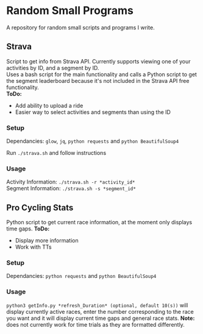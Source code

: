 # Random Small Programs

A repository for random small scripts and programs I write. 

## Strava

Script to get info from Strava API. Currently supports viewing one of your activities by ID, and a segment by ID.  
Uses a bash script for the main functionality and calls a Python script to get the segment leaderboard because it's not included in the Strava API free functionality.  
**ToDo:** 
* Add ability to upload a ride
* Easier way to select activities and segments than using the ID

### Setup

Dependancies: `glow`, `jq`, `python requests` and `python BeautifulSoup4`  

Run `./strava.sh` and follow instructions 

### Usage 

Activity Information: `./strava.sh -r *activity_id*`  
Segment Information: `./strava.sh -s *segment_id*`

## Pro Cycling Stats

Python script to get current race information, at the moment only displays time gaps. 
**ToDo:**
* Display more information
* Work with TTs

### Setup

Dependancies: `python requests` and `python BeautifulSoup4`

### Usage

`python3 getInfo.py *refresh_Duration* (optional, default 10(s))` will display currently active races, enter the number corresponding to the race you want and it will display current time gaps and general race stats. **Note:** does not currently work for time trials as they are formatted differently. 

